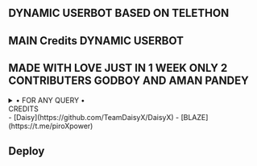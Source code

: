 ## DYNAMIC USERBOT BASED ON TELETHON 

## MAIN Credits DYNAMIC USERBOT

## MADE WITH LOVE JUST IN 1 WEEK ONLY 2 CONTRIBUTERS GODBOY AND AMAN PANDEY

<details>

  <summary> • FOR ANY QUERY • </summary>
<h2 align="center"> <a href="https://t.me/DYNAMICUSERBOTSUPPORT">JOIN OUR SUPPORT GROUP</a></h2>

</details>




<summary> CREDITS </summary>
- [Daisy](https://github.com/TeamDaisyX/DaisyX)
- [BLAZE](https://t.me/piroXpower)

## Deploy


